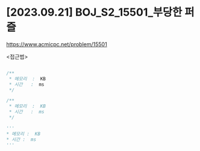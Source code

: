 #   [2023.09.21] BOJ_S2_15501_부당한 퍼즐
https://www.acmicpc.net/problem/15501

<접근법>

```
```




```java
/**
 * 메모리  :  KB
 * 시간   :  ms
 */
```



```js
/**
 * 메모리  :  KB
 * 시간   :  ms
 */
```




```python
'''
* 메모리 :  KB
* 시간 :  ms
'''
```
